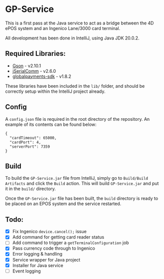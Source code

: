 # GP-Service

This is a first pass at the Java service to act as a bridge between the 4D ePOS system and an Ingenico Lane/3000 card terminal.

All development has been done in IntelliJ, using Java JDK 20.0.2.

## Required Libraries:
- [Gson](https://mvnrepository.com/artifact/com.google.code.gson/gson) - v2.10.1
- [jSerialComm](https://github.com/Fazecast/jSerialComm) - v2.6.0
- [globalpayments-sdk](https://developer.globalpay.com/point-of-sale/semi-integrated) - v1.8.2

These libraries have been included in the `lib/` folder, and should be correctly setup within the IntelliJ project already.

## Config

A `config.json` file is required in the root directory of the repository. An example of its contents can be found below:

```
{
  "cardTimeout": 65000,
  "cardPort": 4,
  "serverPort": 7359
}
```

## Build

To build the `GP-Service.jar` file from IntelliJ, simply go to `Build/Build Artifacts` and click the `Build` action. This will build `GP-Service.jar` and put it in the `build/` directory.

Once the `GP-Service.jar` file has been built, the `build` directory is ready to be placed on an EPOS system and the service restarted.

## Todo:
- [x] Fix Ingenico `device.cancel();` issue
- [x] Add command for getting card reader status
- [ ] Add command to trigger a `getTerminalConfiguration` job
- [x] Pass currency code through to Ingenico
- [x] Error logging & handling
- [x] Service wrapper for Java project
- [x] Installer for Java service
- [ ] Event logging
